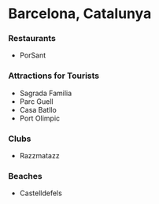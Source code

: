 # Barcelona, Catalunya

### Restaurants
- PorSant

### Attractions for Tourists

- Sagrada Familia
- Parc Guell
- Casa Batllo
- Port Olimpic

### Clubs
- Razzmatazz

### Beaches
- Castelldefels 
